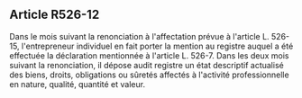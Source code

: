 Article R526-12
----
Dans le mois suivant la renonciation à l'affectation prévue à l'article L.
526-15, l'entrepreneur individuel en fait porter la mention au registre auquel a
été effectuée la déclaration mentionnée à l'article L. 526-7. Dans les deux mois
suivant la renonciation, il dépose audit registre un état descriptif actualisé
des biens, droits, obligations ou sûretés affectés à l'activité professionnelle
en nature, qualité, quantité et valeur.
